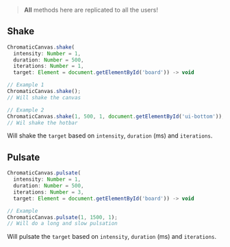 > **All** methods here are replicated to all the users!

## Shake
```js
ChromaticCanvas.shake(
  intensity: Number = 1,
  duration: Number = 500,
  iterations: Number = 1,
  target: Element = document.getElementById('board')) -> void
```
```js
// Example 1
ChromaticCanvas.shake();
// Will shake the canvas
```
```js
// Example 2
ChromaticCanvas.shake(1, 500, 1, document.getElementById('ui-bottom'));
// Wil shake the hotbar
```
Will shake the `target` based on `intensity`, `duration` (ms) and `iterations`.

## Pulsate
```js
ChromaticCanvas.pulsate(
  intensity: Number = 1,
  duration: Number = 500,
  iterations: Number = 3,
  target: Element = document.getElementById('board')) -> void
```
```js
// Example
ChromaticCanvas.pulsate(1, 1500, 1);
// Will do a long and slow pulsation
```
Will pulsate the `target` based on `intensity`, `duration` (ms) and `iterations`.

